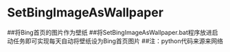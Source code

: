 # SetBingImageAsWallpaper
##将Bing首页的图片作为壁纸
##将SetBingImageAsWallpaper.bat程序放进启动任务即可实现每天自动将壁纸设为Bing首页图片
##注：python代码来源来网络
